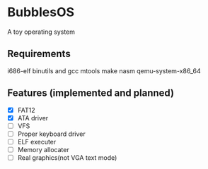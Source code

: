 # BubblesOS
A toy operating system

## Requirements
i686-elf binutils and gcc
mtools
make
nasm
qemu-system-x86_64

## Features (implemented and planned)
- [X] FAT12
- [X] ATA driver
- [ ] VFS
- [ ] Proper keyboard driver
- [ ] ELF executer
- [ ] Memory allocater
- [ ] Real graphics(not VGA text mode)
